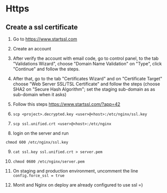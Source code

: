 # Https

## Create a ssl certificate

1. Go to https://www.startssl.com

2. Create an account

3. After verify the account with email code, go to control panel, to the tab "Validations Wizard", choose "Domain Name Validation" on "Type", click "Continue" and follow the steps.

4. After that, go to the tab "Certificates Wizard" and on "Certificate Target" choose "Web Server SSL/TSL Certificate" and follow the steps (choose SHA2 on "Secure Hash Algorithm"; set the staging sub-domain as as sub-domain when it asks)

5. Follow this steps https://www.startssl.com/?app=42

6. `scp <project>.decrypted.key <user>@<host>:/etc/nginx/ssl.key`

7. `scp ssl.unified.crt <user>@<host>:/etc/nginx`

8. login on the server and run

  `chmod 600 /etc/nginx/ssl.key`

9. `cat ssl.key ssl.unified.crt > server.pem`

10. `chmod 0600 /etc/nginx/server.pem`

11. On staging and production environment, uncomment the line `config.force_ssl = true`

12. Monit and Nginx on deploy are already configured to use ssl =)